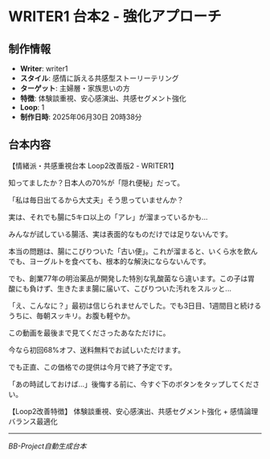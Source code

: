 # WRITER1 台本2 - 強化アプローチ

## 制作情報
- **Writer**: writer1
- **スタイル**: 感情に訴える共感型ストーリーテリング
- **ターゲット**: 主婦層・家族思いの方
- **特徴**: 体験談重視、安心感演出、共感セグメント強化
- **Loop**: 1
- **制作日時**: 2025年06月30日 20時38分

## 台本内容

【情緒派・共感重視台本 Loop2改善版2 - WRITER1】

知ってましたか？日本人の70%が「隠れ便秘」だって。

「私は毎日出てるから大丈夫」そう思っていませんか？

実は、それでも腸に5キロ以上の「アレ」が溜まっているかも...

みんなが試している腸活、実は表面的なものだけでは足りないんです。

本当の問題は、腸にこびりついた「古い便」。これが溜まると、いくら水を飲んでも、ヨーグルトを食べても、根本的な解決にならないんです。

でも、創業77年の明治薬品が開発した特別な乳酸菌なら違います。この子は胃酸にも負けず、生きたまま腸に届いて、こびりついた汚れをスルッと...

「え、こんなに？」最初は信じられませんでした。でも3日目、1週間目と続けるうちに、毎朝スッキリ。お腹も軽やか。

この動画を最後まで見てくださったあなただけに。

今なら初回68%オフ、送料無料でお試しいただけます。

でも正直、この価格での提供は今月で終了予定です。

「あの時試しておけば...」後悔する前に、今すぐ下のボタンをタップしてください。

【Loop2改善特徴】
体験談重視、安心感演出、共感セグメント強化 + 感情論理バランス最適化

---
*BB-Project自動生成台本*

